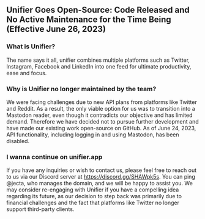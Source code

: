 ## Unifier Goes Open-Source: Code Released and No Active Maintenance for the Time Being (Effective June 26, 2023)

### What is Unifier?
The name says it all, unifier combines multiple platforms such as Twitter, Instagram, Facebook and LinkedIn into one feed for ultimate productivity, ease and focus. 

### Why is Unifier no longer maintained by the team?
We were facing challenges due to new API plans from platforms like Twitter and Reddit. As a result, the only viable option for us was to transition into a Mastodon reader, even though it contradicts our objective and has limited demand. Therefore we have decided not to pursue further development and have made our existing work open-source on GitHub. As of June 24, 2023, API functionality, including logging in and using Mastodon, has been disabled.

### I wanna continue on unifier.app
If you have any inquiries or wish to contact us, please feel free to reach out to us via our Discord server at https://discord.gg/SHAWpk5s. You can ping @jecta, who manages the domain, and we will be happy to assist you. We may consider re-engaging with Unifier if you have a compelling idea regarding its future, as our decision to step back was primarily due to financial challenges and the fact that platforms like Twitter no longer support third-party clients.

<!--

**Here are some ideas to get you started:**

🙋‍♀️ A short introduction - what is your organization all about?
🌈 Contribution guidelines - how can the community get involved?
👩‍💻 Useful resources - where can the community find your docs? Is there anything else the community should know?
🍿 Fun facts - what does your team eat for breakfast?
🧙 Remember, you can do mighty things with the power of [Markdown](https://docs.github.com/github/writing-on-github/getting-started-with-writing-and-formatting-on-github/basic-writing-and-formatting-syntax)
-->
